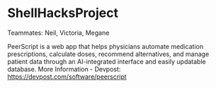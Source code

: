 # ShellHacksProject
 Teammates: Neil, Victoria, Megane

 
PeerScript is a web app that helps physicians automate medication prescriptions, calculate doses, recommend alternatives, and manage patient data through an AI-integrated interface and easily updatable database.
More Information - Devpost:
https://devpost.com/software/peerscript
